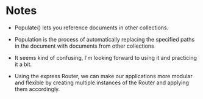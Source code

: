 # Notes

- Populate() lets you reference documents in other collections. 

- Population is the process of automatically replacing the specified paths in the document with documents from other collections

- It seems kind of confusing, I'm looking forward to using it and practicing it a bit.

- Using the express Router, we can make our applications more modular and flexible by creating multiple instances of the Router and applying them accordingly.